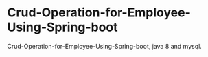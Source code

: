 # Crud-Operation-for-Employee-Using-Spring-boot
Crud-Operation-for-Employee-Using-Spring-boot, java 8 and mysql.
